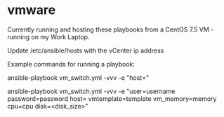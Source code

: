 # vmware

Currently running and hosting these playbooks from a CentOS 7.5 VM - running on my Work Laptop. 

Update /etc/ansible/hosts with the vCenter ip address

Example commands for running a playbook:

ansible-playbook vm_switch.yml -vvv -e "host=<ip address>"


ansible-playbook vm_switch.yml -vvv -e "user=username password=password host=<ip address> vmtemplate=template vm_memory=memory cpu=cpu disk=<disk_size>"
